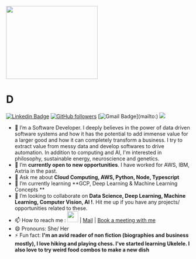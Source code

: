 
<img src="https://i.pinimg.com/originals/88/15/63/881563d6444b370fa4ceea0c3183bb4c.gif" width="250" height="200">

# D

[![Linkedin Badge](https://img.shields.io/badge/--blue?style=social&logo=Linkedin&logoColor=blue&link=https://www.linkedin.com/in//)](https://www.linkedin.com/in//) 
[![GitHub followers](https://img.shields.io/github/followers/p-disha?label=Follow&style=social)](https://github.com/p-disha/?tab=follow) 
[![Gmail Badge](https://img.shields.io/badge/-dishapapneja?style=social&logo=Gmail&logoColor=red&link=mailto:)](mailto:) 
![](https://komarev.com/ghpvc/?username=p-disha)



- 🔭 I’m a Software Developer. I deeply believes in the power of data driven software systems and how it has the potential to add immense value for a larger good and how it can completely transform a business. I try to extract value from messy data and develop softwares to drive automation. In addition to computing and AI, I'm interested in philosophy, sustainable energy, neuroscience and genetics.
- 🤔 I’m **currently open to new opportunities**. I have worked for AWS, IBM, Axtria in the past.
- 💬 Ask me about **Cloud Computing, AWS, Python, Node, Typescript**
- 🌱 I’m currently learning **GCP, Deep Learning & Machine Learning Concepts **
- 👯 I’m looking to collaborate on **Data Science, Deep Learning, Machine Learning, Computer Vision, AI !**. Hit me up if you have any projects/ opportunities related to these.
- 📫 How to reach me :  <a href="https://www.linkedin.com/in"> <img src="https://media-exp1.licdn.com/dms/image/C4D0BAQGyOWvr4W0Pow/company-logo_200_200/0?e=2159024400&v=beta&t=itrwplyUUwPAVxqxN8THySQds9p401UaOtZIurSBVnA" width="30" height="30" ></a>  | [Mail](mailto:) | [Book a meeting with me](https://calendly.com/)
- 😄 Pronouns: She/ Her
- ⚡ Fun fact: **I'm an avid reader of non fiction (biographies and business mostly), I love hiking and playing chess. I've started learning Ukelele. I also love to try weird food combos to make a new dish**

<!--
**p-disha/p-disha** is a ✨ _special_ ✨ repository because its `README.md` (this file) appears on your GitHub profile.

Here are some ideas to get you started:


- 🔭 I’m currently working on ...
- 🌱 I’m currently learning ...
- 👯 I’m looking to collaborate on ...
- 🤔 I’m looking for help with ...
- 💬 Ask me about ...
- 📫 How to reach me: ...
- 😄 Pronouns: ...
- ⚡ Fun fact: ...

